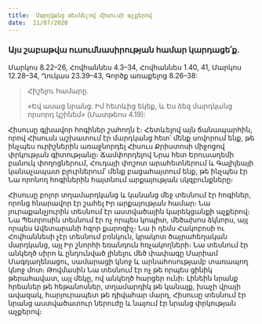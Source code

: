 ```yaml
---
title:  Մարդկանց տեսնելով Հիսուսի աչքերով
date:  11/07/2020
---
```


### Այս շաբաթվա ուսումնասիրության համար կարդացե՛ք.
Մարկոս 8.22–26, Հովհաննես 4.3–34, Հովհաննես 1.40, 41, Մարկոս 12.28–34, Ղուկաս 23.39–43, Գործք առաքելոց 8.26–38:

> <p>Հիշելու համարը.<p>
> «Եվ ասաց նրանց. Իմ հետևից եկեք, և Ես ձեզ մարդկանց որսորդ կշինեմ» (Մատթեոս 4.19):

Հիսուսը գլխավոր հոգիներ շահողն է։ Հետևելով այն ճանապարհին, որով Հիսուսն աշխատում էր մարդկանց հետ՝ մենք սովորում ենք, թե ինչպես ուրիշներին առաջնորդել Հիսուս Քրիստոսի միջոցով փրկության գիտությանը։ Ճամփորդելով Նրա հետ Երուսաղեմի բանուկ փողոցներում, Հուդայի փոշոտ արահետներում և Գալիլեայի կանաչապատ բլուրներում՝ մենք բացահայտում ենք, թե ինչպես էր Նա որոնող հոգիներին հայտնում արքայության սկզբունքները։

Հիսուսը բոլոր տղամարդկանց և կանանց մեջ տեսնում էր հոգիներ, որոնց հնարավոր էր շահել Իր արքայության համար։ Նա յուրաքանչյուրին տեսնում էր աստվածային կարեկցանքի աչքերով։ Նա Պետրոսին տեսնում էր ոչ որպես կոպիտ, մեծախոս ձկնորս, այլ որպես Ավետարանի հզոր քարոզիչ։ Նա ի դեմս Հակոբոսի ու Հովհաննեսի չէր տեսնում բռնկուն, կրակոտ ծայրահեղական մարդկանց, այլ Իր շնորհի եռանդուն հռչակողների։ Նա տեսնում էր անկեղծ սիրո և ընդունված լինելու մեծ փափագը Մարիամ Մագդաղենացու, սամարացի կնոջ և արնահոսությամբ տառապող կնոջ մոտ։ Թովմասին Նա տեսնում էր ոչ թե որպես ցինիկ թերահավատ, այլ մեկը, ով անկեղծ հարցեր ունի։ Լինեին նրանք հրեաներ թե հեթանոսներ, տղամարդիկ թե կանայք, խաչի վրայի ավազակ, հարյուրապետ թե դիվահար մարդ, Հիսուսը տեսնում էր նրանց աստվածատուր ներուժը և նայում էր նրանց փրկության աչքերով։